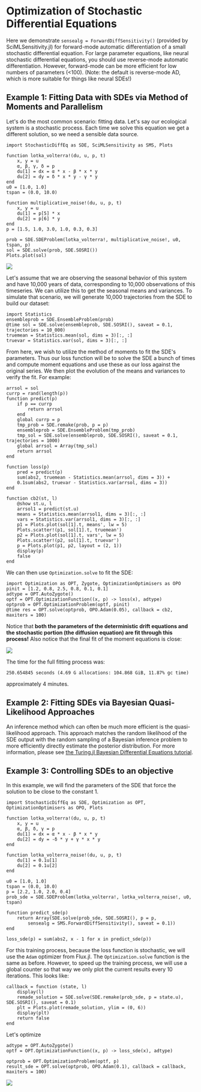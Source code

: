 # Optimization of Stochastic Differential Equations

Here we demonstrate `sensealg = ForwardDiffSensitivity()` (provided by
SciMLSensitivity.jl) for forward-mode automatic differentiation of a small
stochastic differential equation. For large parameter equations, like neural
stochastic differential equations, you should use reverse-mode automatic
differentiation. However, forward-mode can be more efficient for low numbers
of parameters (<100). (Note: the default is reverse-mode AD, which is more suitable
for things like neural SDEs!)

## Example 1: Fitting Data with SDEs via Method of Moments and Parallelism

Let's do the most common scenario: fitting data. Let's say our ecological system
is a stochastic process. Each time we solve this equation we get a different
solution, so we need a sensible data source.

```@example sde
import StochasticDiffEq as SDE, SciMLSensitivity as SMS, Plots

function lotka_volterra!(du, u, p, t)
    x, y = u
    α, β, γ, δ = p
    du[1] = dx = α * x - β * x * y
    du[2] = dy = δ * x * y - γ * y
end
u0 = [1.0, 1.0]
tspan = (0.0, 10.0)

function multiplicative_noise!(du, u, p, t)
    x, y = u
    du[1] = p[5] * x
    du[2] = p[6] * y
end
p = [1.5, 1.0, 3.0, 1.0, 0.3, 0.3]

prob = SDE.SDEProblem(lotka_volterra!, multiplicative_noise!, u0, tspan, p)
sol = SDE.solve(prob, SDE.SOSRI())
Plots.plot(sol)
```

![](https://user-images.githubusercontent.com/1814174/88511873-97bc0a00-cfb3-11ea-8cf5-5930b6575d9d.png)

Let's assume that we are observing the seasonal behavior of this system and have
10,000 years of data, corresponding to 10,000 observations of this timeseries.
We can utilize this to get the seasonal means and variances. To simulate that
scenario, we will generate 10,000 trajectories from the SDE to build our dataset:

```@example sde
import Statistics
ensembleprob = SDE.EnsembleProblem(prob)
@time sol = SDE.solve(ensembleprob, SDE.SOSRI(), saveat = 0.1, trajectories = 10_000)
truemean = Statistics.mean(sol, dims = 3)[:, :]
truevar = Statistics.var(sol, dims = 3)[:, :]
```

From here, we wish to utilize the method of moments to fit the SDE's parameters.
Thus our loss function will be to solve the SDE a bunch of times and compute
moment equations and use these as our loss against the original series. We
then plot the evolution of the means and variances to verify the fit. For example:

```@example sde
arrsol = sol
currp = rand(length(p))
function predict(p)
    if p == currp
        return arrsol
    end
    global currp = p
    tmp_prob = SDE.remake(prob, p = p)
    ensembleprob = SDE.EnsembleProblem(tmp_prob)
    tmp_sol = SDE.solve(ensembleprob, SDE.SOSRI(), saveat = 0.1, trajectories = 1000)
    global arrsol = Array(tmp_sol)
    return arrsol
end

function loss(p)
    pred = predict(p)
    sum(abs2, truemean - Statistics.mean(arrsol, dims = 3)) +
    0.1sum(abs2, truevar - Statistics.var(arrsol, dims = 3))
end

function cb2(st, l)
    @show st.u, l
    arrsol1 = predict(st.u)
    means = Statistics.mean(arrsol1, dims = 3)[:, :]
    vars = Statistics.var(arrsol1, dims = 3)[:, :]
    p1 = Plots.plot(sol[1].t, means', lw = 5)
    Plots.scatter!(p1, sol[1].t, truemean')
    p2 = Plots.plot(sol[1].t, vars', lw = 5)
    Plots.scatter!(p2, sol[1].t, truevar')
    p = Plots.plot(p1, p2, layout = (2, 1))
    display(p)
    false
end
```

We can then use `Optimization.solve` to fit the SDE:

```@example sde
import Optimization as OPT, Zygote, OptimizationOptimisers as OPO
pinit = [1.2, 0.8, 2.5, 0.8, 0.1, 0.1]
adtype = OPT.AutoZygote()
optf = OPT.OptimizationFunction((x, p) -> loss(x), adtype)
optprob = OPT.OptimizationProblem(optf, pinit)
@time res = OPT.solve(optprob, OPO.Adam(0.05), callback = cb2, maxiters = 100)
```

Notice that **both the parameters of the deterministic drift equations and the
stochastic portion (the diffusion equation) are fit through this process!**
Also notice that the final fit of the moment equations is close:

![](https://user-images.githubusercontent.com/1814174/88511872-97bc0a00-cfb3-11ea-9d44-a3ed96a77df9.png)

The time for the full fitting process was:

```
250.654845 seconds (4.69 G allocations: 104.868 GiB, 11.87% gc time)
```

approximately 4 minutes.

## Example 2: Fitting SDEs via Bayesian Quasi-Likelihood Approaches

An inference method which can often be much more efficient is the quasi-likelihood approach.
This approach matches the random likelihood of the SDE output with the random sampling of a Bayesian
inference problem to more efficiently directly estimate the posterior distribution. For more information,
please see [the Turing.jl Bayesian Differential Equations tutorial](https://turinglang.org/v0.29/tutorials/10-bayesian-differential-equations/).

## Example 3: Controlling SDEs to an objective

In this example, we will find the parameters of the SDE that force the
solution to be close to the constant 1.

```@example sde
import StochasticDiffEq as SDE, Optimization as OPT, OptimizationOptimisers as OPO, Plots

function lotka_volterra!(du, u, p, t)
    x, y = u
    α, β, δ, γ = p
    du[1] = dx = α * x - β * x * y
    du[2] = dy = -δ * y + γ * x * y
end

function lotka_volterra_noise!(du, u, p, t)
    du[1] = 0.1u[1]
    du[2] = 0.1u[2]
end

u0 = [1.0, 1.0]
tspan = (0.0, 10.0)
p = [2.2, 1.0, 2.0, 0.4]
prob_sde = SDE.SDEProblem(lotka_volterra!, lotka_volterra_noise!, u0, tspan)

function predict_sde(p)
    return Array(SDE.solve(prob_sde, SDE.SOSRI(), p = p,
        sensealg = SMS.ForwardDiffSensitivity(), saveat = 0.1))
end

loss_sde(p) = sum(abs2, x - 1 for x in predict_sde(p))
```

For this training process, because the loss function is stochastic, we will use
the `Adam` optimizer from Flux.jl. The `Optimization.solve` function is the same as
before. However, to speed up the training process, we will use a global counter
so that way we only plot the current results every 10 iterations. This looks
like:

```@example sde
callback = function (state, l)
    display(l)
    remade_solution = SDE.solve(SDE.remake(prob_sde, p = state.u), SDE.SOSRI(), saveat = 0.1)
    plt = Plots.plot(remade_solution, ylim = (0, 6))
    display(plt)
    return false
end
```

Let's optimize

```@example sde
adtype = OPT.AutoZygote()
optf = OPT.OptimizationFunction((x, p) -> loss_sde(x), adtype)

optprob = OPT.OptimizationProblem(optf, p)
result_sde = OPT.solve(optprob, OPO.Adam(0.1), callback = callback, maxiters = 100)
```

![](https://user-images.githubusercontent.com/1814174/51399524-2c6abf80-1b14-11e9-96ae-0192f7debd03.gif)
